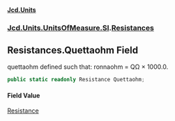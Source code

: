 #### [Jcd.Units](index 'index')
### [Jcd.Units.UnitsOfMeasure.SI](Jcd.Units.UnitsOfMeasure.SI 'Jcd.Units.UnitsOfMeasure.SI').[Resistances](Resistances 'Jcd.Units.UnitsOfMeasure.SI.Resistances')

## Resistances.Quettaohm Field

quettaohm defined such that: ronnaohm = QΩ × 1000.0.

```csharp
public static readonly Resistance Quettaohm;
```

#### Field Value
[Resistance](Resistance 'Jcd.Units.UnitTypes.Resistance')